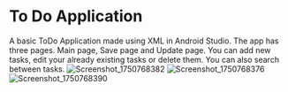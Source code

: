 # To Do Application
A basic ToDo Application made using XML in Android Studio. The app has three pages. Main page, Save page and Update page.
You can add new tasks, edit your already existing tasks or delete them. You can also search between tasks.
![Screenshot_1750768382](https://github.com/user-attachments/assets/37473fe6-c2b0-4f7a-a00f-d6e120565a60) ![Screenshot_1750768376](https://github.com/user-attachments/assets/23c1fc71-9914-49a3-bf54-38645075936f) ![Screenshot_1750768390](https://github.com/user-attachments/assets/ab5ee267-7868-4b8d-a528-8cea724ff2fc)

